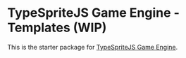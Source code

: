 # TypeSpriteJS Game Engine - Templates (WIP)

This is the starter package for [TypeSpriteJS Game Engine](https://typespritejs.dev).
 
